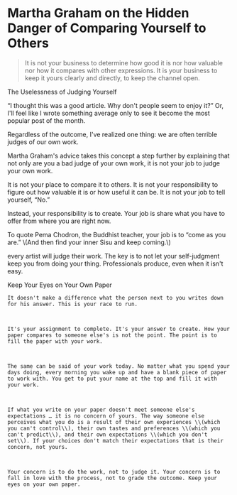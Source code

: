 # Martha Graham on the Hidden Danger of Comparing Yourself to Others

> It is not your business to determine how good it is nor how valuable nor how it compares with other expressions. It is your business to keep it yours clearly and directly, to keep the channel open.

The Uselessness of Judging Yourself

“I thought this was a good article. Why don't people seem to enjoy it?” Or, I'll feel like I wrote something average only to see it become the most popular post of the month. 







Regardless of the outcome, I've realized one thing: we are often terrible judges of our own work.







Martha Graham's advice takes this concept a step further by explaining that not only are you a bad judge of your own work, it is not your job to judge your own work.







It is not your place to compare it to others. It is not your responsibility to figure out how valuable it is or how useful it can be. It is not your job to tell yourself, “No.”







Instead, your responsibility is to create. Your job is share what you have to offer from where you are right now.







To quote Pema Chodron, the Buddhist teacher, your job is to “come as you are.” \\\(And then find your inner Sisu and keep coming.\\\)







every artist will judge their work. The key is to not let your self-judgment keep you from doing your thing. Professionals produce, even when it isn't easy.

Keep Your Eyes on Your Own Paper

```
It doesn't make a difference what the person next to you writes down for his answer. This is your race to run.



It's your assignment to complete. It's your answer to create. How your paper compares to someone else's is not the point. The point is to fill the paper with your work.



The same can be said of your work today. No matter what you spend your days doing, every morning you wake up and have a blank piece of paper to work with. You get to put your name at the top and fill it with your work.



If what you write on your paper doesn't meet someone else's expectations … it is no concern of yours. The way someone else perceives what you do is a result of their own experiences \\(which you can't control\\), their own tastes and preferences \\(which you can't predict\\), and their own expectations \\(which you don't set\\). If your choices don't match their expectations that is their concern, not yours.



Your concern is to do the work, not to judge it. Your concern is to fall in love with the process, not to grade the outcome. Keep your eyes on your own paper.
```




